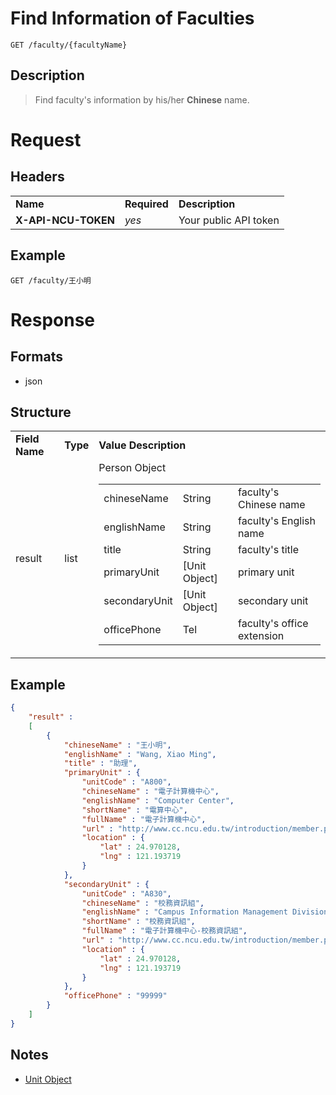 # Find Information of Faculties

```
GET /faculty/{facultyName}
```

## Description
> Find faculty's information by his/her **Chinese** name.

# Request
## Headers
<table>
  <tr>
    <td><b>Name</b></td>
    <td><b>Required</b></td>
    <td><b>Description</b></td>
  </tr>
  <tr>
    <td><b>X-API-NCU-TOKEN</b></td>
    <td><i>yes</i></td>
    <td>Your public API token</td>
  </tr>
</table>

## Example
```
GET /faculty/王小明
```

# Response

## Formats
- json

## Structure
<table>
    <tr>
		<td><b>Field Name</b></td>
		<td><b>Type</b></td>
		<td><b>Value Description</b></td>
	</tr>
    <tr>
        <td>result</td>
        <td>list</td>
        <td>
			Person Object
            <table>
                <tr>
                    <td>chineseName</td>
                    <td>String</td>
                    <td>faculty's Chinese name</td>
                </tr>
                <tr>
                    <td>englishName</td>
                    <td>String</td>
                    <td>faculty's English name</td>
                </tr>
                <tr>
                    <td>title</td>
                    <td>String</td>
                    <td>faculty's title</td>
                </tr>
                <tr>
                    <td>primaryUnit</td>
                    <td>[Unit Object]</td>
                    <td>primary unit</td>
                </tr>
                <tr>
                    <td>secondaryUnit</td>
                    <td>[Unit Object]</td>
                    <td>secondary unit</td>
                </tr>
				<tr>
					<td>officePhone</td>
					<td>Tel</td>
					<td>faculty's office extension</td>
				</tr>
            </table>
        </td>
    </tr>
</table>

## Example
```json
{
	"result" : 
	[
		{
			"chineseName" : "王小明",
			"englishName" : "Wang, Xiao Ming",
			"title" : "助理",
			"primaryUnit" : {
				"unitCode" : "A800",
				"chineseName" : "電子計算機中心",
				"englishName" : "Computer Center",
				"shortName" : "電算中心",
				"fullName" : "電子計算機中心",
				"url" : "http://www.cc.ncu.edu.tw/introduction/member.php",
				"location" : {
					"lat" : 24.970128,
					"lng" : 121.193719
				}
			},
			"secondaryUnit" : {
				"unitCode" : "A830",
				"chineseName" : "校務資訊組",
				"englishName" : "Campus Information Management Division",
				"shortName" : "校務資訊組",
				"fullName" : "電子計算機中心-校務資訊組",
				"url" : "http://www.cc.ncu.edu.tw/introduction/member.php",
				"location" : {
					"lat" : 24.970128,
					"lng" : 121.193719
				}
			},
			"officePhone" : "99999"
		}
	]
}
```
## Notes
- [Unit Object](unit_unitName.md#structure)
